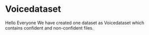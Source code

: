 # Voicedataset
Hello Everyone We have created one dataset as Voicedataset which contains confident and non-confident files.
